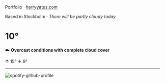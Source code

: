 Portfolio · [harryyates.com](https://harryyates.com)

<!-- WEATHER_START -->
Based in Stockholm · *There will be partly cloudy today*

# 10°
☁️ **Overcast conditions with complete cloud cover**

**↑** 15° **↓** 9°

---
<!-- WEATHER_END -->

<p align="left">
  <a>
    <img src="https://spotify-github-profile.kittinanx.com/api/view?uid=bigbello&cover_image=true&theme=natemoo-re&show_offline=true&background_color=121212&interchange=false&bar_color=53b14f&bar_color_cover=false" alt="spotify-github-profile">
  </a>
</p>